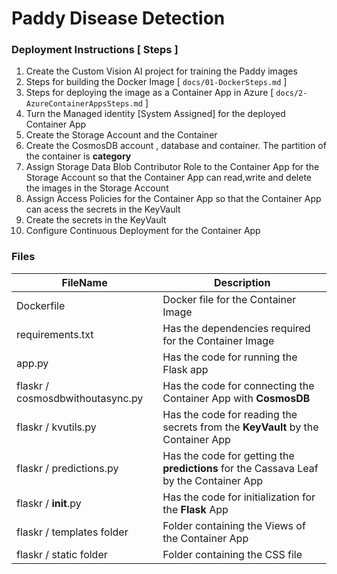# Paddy Disease Detection         


### Deployment Instructions [ Steps ]     
1.  Create the Custom Vision AI project for training the Paddy images            
2.  Steps for building the Docker Image [ `docs/01-DockerSteps.md` ]   
3.  Steps for deploying the image as a Container App in Azure [ `docs/2-AzureContainerAppsSteps.md` ]  
4.  Turn the Managed identity [System Assigned] for the deployed Container App             
5.  Create the Storage Account and the Container         
6.  Create the CosmosDB account , database and container. The partition of the container is **category**           
7. Assign Storage Data Blob Contributor Role to the Container App  for the Storage Account so that the Container App can read,write and delete the images in the Storage Account         
8. Assign Access Policies for the Container App so that the Container App can acess the secrets in the KeyVault   
9. Create the secrets in the KeyVault     
10. Configure Continuous Deployment for the Container App        


### Files     


|  FileName  |  Description |
|---|---|
| Dockerfile |   Docker file for the Container Image        |       
| requirements.txt |   Has the dependencies required for the Container Image        |        
|  app.py | Has the code for running the Flask app |    
| flaskr / cosmosdbwithoutasync.py |   Has the code for connecting the Container App with **CosmosDB**        |        
|  flaskr / kvutils.py | Has the code for reading the secrets from the **KeyVault** by the Container App   |          
|  flaskr / predictions.py | Has the code for getting the **predictions** for the Cassava Leaf by the Container App   |      
|  flaskr / __init__.py | Has the code for initialization for the **Flask** App |      
|  flaskr / templates folder | Folder containing the Views of the Container App   |        
|  flaskr / static folder | Folder containing the CSS file   |     


          




